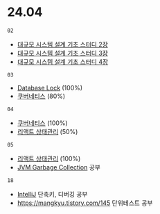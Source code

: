 # 24.04

`02`

- [대규모 시스템 설계 기초 스터디 2장](../../book/system-design-interview/ch2.md)
- [대규모 시스템 설계 기초 스터디 3장](../../book/system-design-interview/ch3.md)
- [대규모 시스템 설계 기초 스터디 4장](../../book/system-design-interview/ch4.md)

`03`

- [Database Lock](../../book/database-lock.md) (100%)
- [쿠버네티스](../../book/kubernetes.md) (80%)

`04`

- [쿠버네티스](../../book/kubernetes.md) (100%)
- [리액트 상태관리](../../frontend/web/react-state.md) (50%)

`05`

- [리액트 상태관리](../../frontend/web/react-state.md) (100%)
- [JVM Garbage Collection](../../language/java/garbageCollection.md) 공부

`18`

- [IntelliJ](../../productivity/IDE/intelliJ.md) 단축키, 디버깅 공부
- https://mangkyu.tistory.com/145 단위테스트 공부
